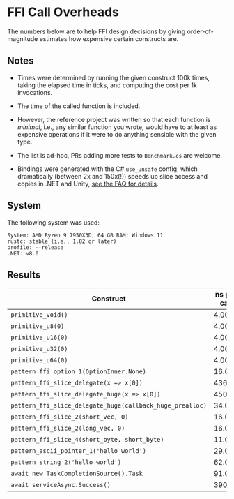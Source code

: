 
# FFI Call Overheads

The numbers below are to help FFI design decisions by giving order-of-magnitude estimates how
expensive certain constructs are.

## Notes

- Times were determined by running the given construct 100k times, taking the elapsed time in ticks,
and computing the cost per 1k invocations.

- The time of the called function is included.

- However, the reference project was written so that each function is _minimal_, i.e., any similar
function you wrote, would have to at least as expensive operations if it were to do anything sensible with
the given type.

- The list is ad-hoc, PRs adding more tests to `Benchmark.cs` are welcome.

- Bindings were generated with the C# `use_unsafe` config, which dramatically (between 2x and 150x(!)) speeds
  up slice access and copies in .NET and Unity, [see the FAQ for details](https://github.com/ralfbiedert/interoptopus/blob/master/FAQ.md#existing-backends).

## System

The following system was used:

```
System: AMD Ryzen 9 7950X3D, 64 GB RAM; Windows 11
rustc: stable (i.e., 1.82 or later)
profile: --release
.NET: v8.0
```

## Results

| Construct | ns per call |
| --- | --- |
| `primitive_void()` | 4.00 |
| `primitive_u8(0)` | 4.00 |
| `primitive_u16(0)` | 4.00 |
| `primitive_u32(0)` | 4.00 |
| `primitive_u64(0)` | 4.00 |
| `pattern_ffi_option_1(OptionInner.None)` | 16.00 |
| `pattern_ffi_slice_delegate(x => x[0])` | 436.00 |
| `pattern_ffi_slice_delegate_huge(x => x[0])` | 450.00 |
| `pattern_ffi_slice_delegate_huge(callback_huge_prealloc)` | 34.00 |
| `pattern_ffi_slice_2(short_vec, 0)` | 16.00 |
| `pattern_ffi_slice_2(long_vec, 0)` | 16.00 |
| `pattern_ffi_slice_4(short_byte, short_byte)` | 11.00 |
| `pattern_ascii_pointer_1('hello world')` | 29.00 |
| `pattern_string_2('hello world')` | 62.00 |
| `await new TaskCompletionSource().Task` | 91.00 |
| `await serviceAsync.Success()` | 390.00 |
